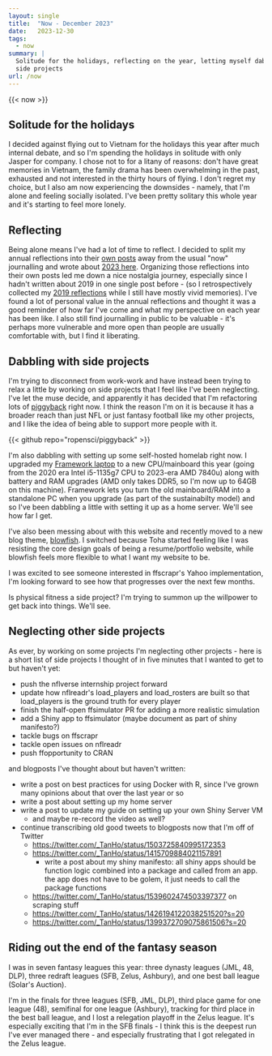 ```yaml
---
layout: single
title:  "Now - December 2023"
date:   2023-12-30
tags: 
  - now
summary: | 
  Solitude for the holidays, reflecting on the year, letting myself dabble on
  side projects
url: /now
---
```


{{< now >}}

## Solitude for the holidays
I decided against flying out to Vietnam for the holidays this year after much 
internal debate, and so I'm spending the holidays in solitude with only Jasper
for company. I chose not to for a litany of reasons: don't have great memories 
in Vietnam, the family drama has been overwhelming in the past, exhausted and
not interested in the thirty hours of flying. I don't regret my choice, but I
also am now experiencing the downsides - namely, that I'm alone and feeling
socially isolated. I've been pretty solitary this whole year and it's starting
to feel more lonely.

## Reflecting

Being alone means I've had a lot of time to reflect. I decided to split my 
annual reflections into their [own posts](/tags/reflections) away from the usual 
"now" journalling and wrote about [2023 here](/posts/reflections/2023). 
Organizing those reflections into their own posts led me down a nice nostalgia
journey, especially since I hadn't written about 2019 in one single post before -
(so I retrospectively collected my [2019 reflections](/posts/reflections/2019) 
while I still have mostly vivid memories). I've found a lot of personal value 
in the annual reflections and thought it was a good reminder of how far I've 
come and what my perspective on each year has been like. I also still find 
journalling in public to be valuable - it's perhaps more vulnerable and more 
open than people are usually comfortable with, but I find it liberating.

## Dabbling with side projects

I'm trying to disconnect from work-work and have instead been trying to relax
a little by working on side projects that I feel like I've been neglecting. I've
let the muse decide, and apparently it has decided that I'm refactoring lots of
[piggyback](https://github.com/ropensci/piggyback) right now. I think the reason
I'm on it is because it has a broader reach than just NFL or just fantasy football
like my other projects, and I like the idea of being able to support more people
with it.

{{< github repo="ropensci/piggyback" >}}

I'm also dabbling with setting up some self-hosted homelab right now. I upgraded
my [Framework laptop](https://frame.work) to a new CPU/mainboard this year 
(going from the 2020 era Intel i5-1135g7 CPU to 2023-era AMD 7840u) along with
battery and RAM upgrades (AMD only takes DDR5, so I'm now up to 64GB on this 
machine). Framework lets you turn the old mainboard/RAM into a standalone PC when
you upgrade (as part of the sustainabilty model) and so I've been dabbling a 
little with setting it up as a home server. We'll see how far I get.

I've also been messing about with this website and recently moved to a new blog
theme, [blowfish](https://blowfish.page). I switched because Toha started feeling
like I was resisting the core design goals of being a resume/portfolio website,
while blowfish feels more flexible to what I want my website to be.

I was excited to see someone interested in ffscrapr's Yahoo implementation, I'm 
looking forward to see how that progresses over the next few months.

Is physical fitness a side project? I'm trying to summon up the willpower to
get back into things. We'll see.

## Neglecting other side projects

As ever, by working on some projects I'm neglecting other projects - here is a 
short list of side projects I thought of in five minutes that I wanted to get 
to but haven't yet:
- push the nflverse internship project forward
- update how nflreadr's load_players and load_rosters are built so that 
  load_players is the ground truth for every player
- finish the half-open ffsimulator PR for adding a more realistic simulation
- add a Shiny app to ffsimulator (maybe document as part of shiny manifesto?)
- tackle bugs on ffscrapr
- tackle open issues on nflreadr
- push ffopportunity to CRAN

and blogposts I've thought about but haven't written:
- write a post on best practices for using Docker with R, since I've grown
  many opinions about that over the last year or so
- write a post about setting up my home server
- write a post to update my guide on setting up your own Shiny Server VM
  - and maybe re-record the video as well?
- continue transcribing old good tweets to blogposts now that I'm off of Twitter
  - https://twitter.com/_TanHo/status/1503725840995172353
  - https://twitter.com/_TanHo/status/1415709884021157891
    - write a post about my shiny manifesto: all shiny apps should be function logic
    combined into a package and called from an app. the app does not have to be 
    golem, it just needs to call the package functions
  - https://twitter.com/_TanHo/status/1539602474503397377 on scraping stuff
  - https://twitter.com/_TanHo/status/1426194122038251520?s=20
  - https://twitter.com/_TanHo/status/1399372709075861506?s=20
  

## Riding out the end of the fantasy season

I was in seven fantasy leagues this year: three dynasty leagues (JML, 48, DLP), 
three redraft leagues (SFB, Zelus, Ashbury), and one best ball league (Solar's 
Auction). 

I'm in the finals for three leagues (SFB, JML, DLP), third place game for one 
league (48), semifinal for one league (Ashbury), tracking for third place in the
best ball league, and I lost a relegation playoff in the Zelus league. It's 
especially exciting that I'm in the SFB finals - I think this is the deepest run
I've ever managed there - and especially frustrating that I got relegated in the
Zelus league. 

